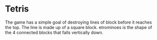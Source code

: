 # Tetris
The game has a simple goal of destroying lines of block before it reaches the top. The line is made up of a square block. etrominoes is the shape of the 4 connected blocks that falls vertically down.
